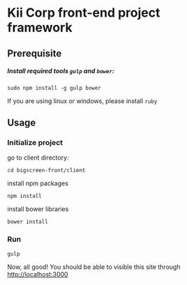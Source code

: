 # Kii Corp front-end project framework

## Prerequisite
##### Install required tools `gulp` and `bower`:
```
sudo npm install -g gulp bower
```

If you are using linux or windows, please install ```ruby```

## Usage

### Initialize project

go to client directory:

```
cd bigscreen-front/client
```

install npm packages

```
npm install
```

install bower libraries

```
bower install
```

### Run

```
gulp
```

Now, all good! You should be able to visible this site through [http://localhost:3000](http://localhost:3000)